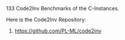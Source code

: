 133 Code2Inv Benchmarks of the C-Instances. 

Here is the Code2Inv Repository: 

1. https://github.com/PL-ML/code2inv
